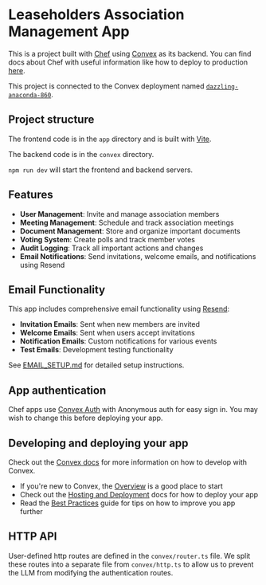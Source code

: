 # Leaseholders Association Management App
  
This is a project built with [Chef](https://chef.convex.dev) using [Convex](https://convex.dev) as its backend.
 You can find docs about Chef with useful information like how to deploy to production [here](https://docs.convex.dev/chef).
  
This project is connected to the Convex deployment named [`dazzling-anaconda-860`](https://dashboard.convex.dev/d/dazzling-anaconda-860).
  
## Project structure
  
The frontend code is in the `app` directory and is built with [Vite](https://vitejs.dev/).
  
The backend code is in the `convex` directory.
  
`npm run dev` will start the frontend and backend servers.

## Features

- **User Management**: Invite and manage association members
- **Meeting Management**: Schedule and track association meetings
- **Document Management**: Store and organize important documents
- **Voting System**: Create polls and track member votes
- **Audit Logging**: Track all important actions and changes
- **Email Notifications**: Send invitations, welcome emails, and notifications using Resend

## Email Functionality

This app includes comprehensive email functionality using [Resend](https://resend.com):

- **Invitation Emails**: Sent when new members are invited
- **Welcome Emails**: Sent when users accept invitations
- **Notification Emails**: Custom notifications for various events
- **Test Emails**: Development testing functionality

See [EMAIL_SETUP.md](./EMAIL_SETUP.md) for detailed setup instructions.

## App authentication

Chef apps use [Convex Auth](https://auth.convex.dev/) with Anonymous auth for easy sign in. You may wish to change this before deploying your app.

## Developing and deploying your app

Check out the [Convex docs](https://docs.convex.dev/) for more information on how to develop with Convex.
* If you're new to Convex, the [Overview](https://docs.convex.dev/understanding/) is a good place to start
* Check out the [Hosting and Deployment](https://docs.convex.dev/production/) docs for how to deploy your app
* Read the [Best Practices](https://docs.convex.dev/understanding/best-practices/) guide for tips on how to improve you app further

## HTTP API

User-defined http routes are defined in the `convex/router.ts` file. We split these routes into a separate file from `convex/http.ts` to allow us to prevent the LLM from modifying the authentication routes.

